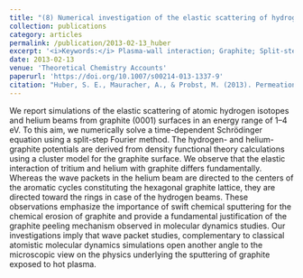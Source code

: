 ```yaml
---
title: "(8) Numerical investigation of the elastic scattering of hydrogen (isotopes) and helium at graphite (0001) surfaces at beam energies of 1 to 4 eV using a split-step Fourier method"
collection: publications
category: articles
permalink: /publication/2013-02-13_huber
excerpt: '<i>Keywords:</i> Plasma-wall interaction; Graphite; Split-step Fourier method; Simulation'
date: 2013-02-13
venue: 'Theoretical Chemistry Accounts'
paperurl: 'https://doi.org/10.1007/s00214-013-1337-9'
citation: "Huber, S. E., Mauracher, A., & Probst, M. (2013). Permeation of low-Z atoms through carbon sheets: Density functional theory study on energy barriers and deformation effects. <i>AIP Advances, 3</i>, 122104."
---
```


We report simulations of the elastic scattering of atomic hydrogen isotopes and helium beams from graphite (0001) surfaces in an energy range of 1–4 eV. To this aim, we numerically solve a time-dependent Schrödinger equation using a split-step Fourier method. The hydrogen- and helium-graphite potentials are derived from density functional theory calculations using a cluster model for the graphite surface. We observe that the elastic interaction of tritium and helium with graphite differs fundamentally. Whereas the wave packets in the helium beam are directed to the centers of the aromatic cycles constituting the hexagonal graphite lattice, they are directed toward the rings in case of the hydrogen beams. These observations emphasize the importance of swift chemical sputtering for the chemical erosion of graphite and provide a fundamental justification of the graphite peeling mechanism observed in molecular dynamics studies. Our investigations imply that wave packet studies, complementary to classical atomistic molecular dynamics simulations open another angle to the microscopic view on the physics underlying the sputtering of graphite exposed to hot plasma.
